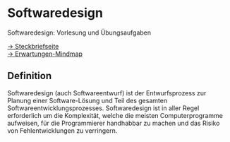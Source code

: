 # Softwaredesign
Softwaredesign: Vorlesung und Übungsaufgaben

[-> Steckbriefseite](https://webuser.hs-furtwangen.de/~del/Softwaredesign/index.php)  
[-> Erwartungen-Mindmap](https://jirkadelloro.github.io/FreeMindViewer/?map=Erwartungen.mm&path=https://jirkadelloro.github.io/Softwaredesign/W18/)  

## Definition 

Softwaredesign (auch Softwareentwurf) ist der Entwurfsprozess zur Planung einer Software-Lösung und Teil des gesamten Softwareentwicklungsprozesses. Softwaredesign ist in aller Regel erforderlich um die Komplexität, welche die meisten Computerprogramme aufweisen, für die Programmierer handhabbar zu machen und das Risiko von Fehlentwicklungen zu verringern.